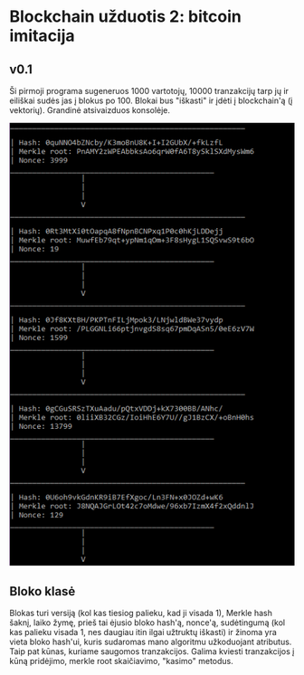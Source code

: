 ﻿# Blockchain užduotis 2: bitcoin imitacija
## v0.1
Ši pirmoji programa sugeneruos 1000 vartotojų, 10000 tranzakcijų tarp jų ir eiliškai sudės jas į blokus po 100. Blokai bus "iškasti" ir įdėti į blockchain'ą (į vektorių). Grandinė atsivaizduos konsolėje.

![input](pic/Capture.PNG)

## Bloko klasė
Blokas turi versiją (kol kas tiesiog palieku, kad ji visada 1), Merkle hash šaknį, laiko žymę, prieš tai ėjusio bloko hash'ą, nonce'ą, sudėtingumą (kol kas palieku visada 1, nes daugiau itin ilgai užtruktų iškasti) ir žinoma yra vieta bloko hash'ui, kuris sudaromas mano algoritmu užkoduojant atributus. Taip pat kūnas, kuriame saugomos tranzakcijos.
Galima kviesti tranzakcijos į kūną pridėjimo, merkle root skaičiavimo, "kasimo" metodus.

